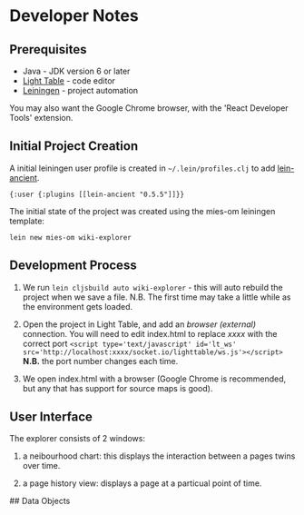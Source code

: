 # Developer Notes

## Prerequisites

* Java - JDK version 6 or later
* [Light Table](http://www.lighttable.com/) - code editor
* [Leiningen](http://leiningen.org/) - project automation

You may also want the Google Chrome browser, with the 'React Developer Tools' extension.

## Initial Project Creation

A initial leiningen user profile is created in `~/.lein/profiles.clj` to add [lein-ancient](https://github.com/xsc/lein-ancient).

```
{:user {:plugins [[lein-ancient "0.5.5"]]}}
```


The initial state of the project was created using the mies-om leiningen template:

```
lein new mies-om wiki-explorer
```

## Development Process

1. We run `lein cljsbuild auto wiki-explorer` - this will auto rebuild the project when we save a file. N.B. The first time may take a little while as the environment gets loaded.

1. Open the project in Light Table, and add an *browser (external)* connection. You will need to edit index.html to replace *xxxx* with the correct port `<script type='text/javascript' id='lt_ws' src='http://localhost:xxxx/socket.io/lighttable/ws.js'></script>` **N.B.** the port number changes each time.

1. We open index.html with a browser (Google Chrome is recommended, but any that has support for source maps is good).


## User Interface

The explorer consists of 2 windows:

1. a neibourhood chart: this displays the interaction between a pages twins over time.

1. a page history view: displays a page at a particual point of time.


## Data Objects



